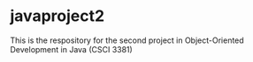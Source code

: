 # javaproject2
This is the respository for the second project in Object-Oriented Development in Java (CSCI 3381)
